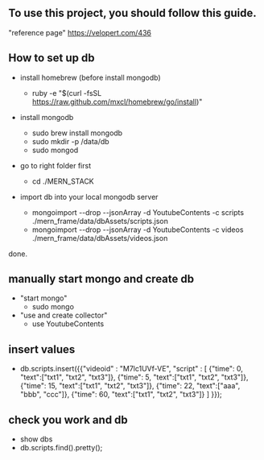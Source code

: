 
## To use this project, you should follow this guide.
"reference page"
https://velopert.com/436

## How to set up db
- install homebrew (before install mongodb)
  -  ruby -e "$(curl -fsSL https://raw.github.com/mxcl/homebrew/go/install)"
  
- install mongodb
  - sudo brew install mongodb
  - sudo mkdir -p /data/db
  - sudo mongod

- go to right folder first
  - cd ./MERN_STACK

- import db into your local mongodb server
  - mongoimport --drop --jsonArray  -d YoutubeContents -c scripts ./mern_frame/data/dbAssets/scripts.json
  - mongoimport --drop --jsonArray  -d YoutubeContents -c videos ./mern_frame/data/dbAssets/videos.json

done.

## manually start mongo and create db
- "start mongo"
  - sudo mongo
- "use and create collector"
  - use YoutubeContents
## insert values
- db.scripts.insert({{"videoid" : "M7lc1UVf-VE", "script" :
        [
            {"time": 0, "text":["txt1", "txt2", "txt3"]},
            {"time": 5, "text":["txt1", "txt2", "txt3"]},
            {"time": 15, "text":["txt1", "txt2", "txt3"]},
            {"time": 22, "text":["aaa", "bbb", "ccc"]},
            {"time": 60, "text":["txt1", "txt2", "txt3"]}
        ]
    }});
## check you work and db
- show dbs
- db.scripts.find().pretty();


